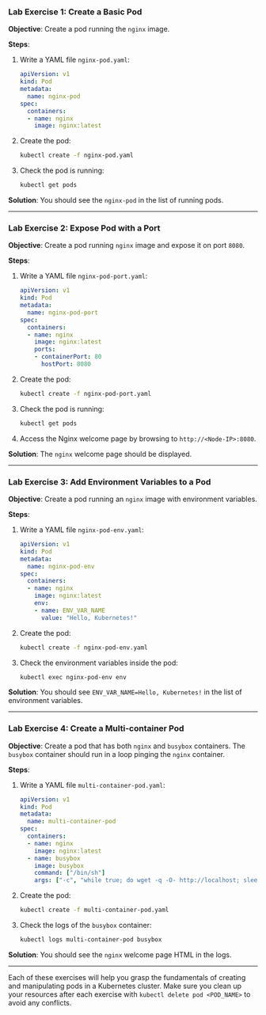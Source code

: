 ### **Lab Exercise 1: Create a Basic Pod**

**Objective**: Create a pod running the `nginx` image.

**Steps**:
1. Write a YAML file `nginx-pod.yaml`:
    ```yaml
    apiVersion: v1
    kind: Pod
    metadata:
      name: nginx-pod
    spec:
      containers:
      - name: nginx
        image: nginx:latest
    ```

2. Create the pod:
   ```bash
   kubectl create -f nginx-pod.yaml
   ```

3. Check the pod is running:
   ```bash
   kubectl get pods
   ```

**Solution**: You should see the `nginx-pod` in the list of running pods.

---

### **Lab Exercise 2: Expose Pod with a Port**

**Objective**: Create a pod running `nginx` image and expose it on port `8080`.

**Steps**:
1. Write a YAML file `nginx-pod-port.yaml`:
    ```yaml
    apiVersion: v1
    kind: Pod
    metadata:
      name: nginx-pod-port
    spec:
      containers:
      - name: nginx
        image: nginx:latest
        ports:
        - containerPort: 80
          hostPort: 8080
    ```

2. Create the pod:
   ```bash
   kubectl create -f nginx-pod-port.yaml
   ```

3. Check the pod is running:
   ```bash
   kubectl get pods
   ```

4. Access the Nginx welcome page by browsing to `http://<Node-IP>:8080`.

**Solution**: The `nginx` welcome page should be displayed.

---

### **Lab Exercise 3: Add Environment Variables to a Pod**

**Objective**: Create a pod running an `nginx` image with environment variables.

**Steps**:
1. Write a YAML file `nginx-pod-env.yaml`:
    ```yaml
    apiVersion: v1
    kind: Pod
    metadata:
      name: nginx-pod-env
    spec:
      containers:
      - name: nginx
        image: nginx:latest
        env:
        - name: ENV_VAR_NAME
          value: "Hello, Kubernetes!"
    ```

2. Create the pod:
   ```bash
   kubectl create -f nginx-pod-env.yaml
   ```

3. Check the environment variables inside the pod:
   ```bash
   kubectl exec nginx-pod-env env
   ```

**Solution**: You should see `ENV_VAR_NAME=Hello, Kubernetes!` in the list of environment variables.

---

### **Lab Exercise 4: Create a Multi-container Pod**

**Objective**: Create a pod that has both `nginx` and `busybox` containers. The `busybox` container should run in a loop pinging the `nginx` container.

**Steps**:
1. Write a YAML file `multi-container-pod.yaml`:
    ```yaml
    apiVersion: v1
    kind: Pod
    metadata:
      name: multi-container-pod
    spec:
      containers:
      - name: nginx
        image: nginx:latest
      - name: busybox
        image: busybox
        command: ["/bin/sh"]
        args: ["-c", "while true; do wget -q -O- http://localhost; sleep 2; done"]
    ```

2. Create the pod:
   ```bash
   kubectl create -f multi-container-pod.yaml
   ```

3. Check the logs of the `busybox` container:
   ```bash
   kubectl logs multi-container-pod busybox
   ```

**Solution**: You should see the `nginx` welcome page HTML in the logs.

---

Each of these exercises will help you grasp the fundamentals of creating and manipulating pods in a Kubernetes cluster. Make sure you clean up your resources after each exercise with `kubectl delete pod <POD_NAME>` to avoid any conflicts.
